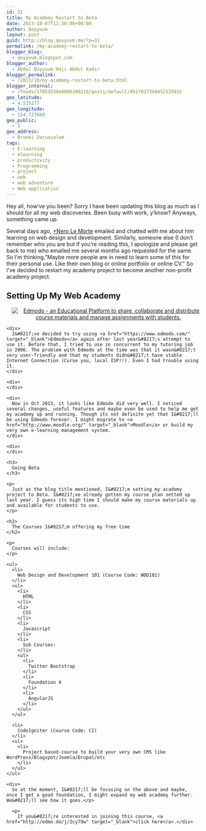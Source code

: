 ```yaml
---
id: 31
title: My Academy Restart to Beta
date: 2013-10-07T11:30:00+00:00
author: Qoyyuum
layout: post
guid: http://blog.qoyyuum.me/?p=31
permalink: /my-academy-restart-to-beta/
blogger_blog:
  - qoyyuum.blogspot.com
blogger_author:
  - Abdul Qoyyuum Haji Abdul Kadir
blogger_permalink:
  - /2013/10/my-academy-restart-to-beta.html
blogger_internal:
  - /feeds/1705353048896399216/posts/default/8517027394452525935
geo_latitude:
  - 4.535277
geo_longitude:
  - 114.727669
geo_public:
  - 1
geo_address:
  - Brunei Darussalam
tags:
  - E-learning
  - elearning
  - productivity
  - Programming
  - project
  - web
  - web adventure
  - Web application
---
```

Hey all, how&#8217;ve you been? Sorry I have been updating this blog as much as I should for all my web discoveries. Been busy with work, y&#8217;know? Anyways, something came up. 

<div>
</div>

<div>
  Several days ago,&nbsp;<a href="http://plus.google.com/114086714246304936795" target="_blank">+Nero Le Morte</a>&nbsp;emailed and chatted with me about him learning on web design and development. Similarly, someone else (I don&#8217;t remember who you are but if you&#8217;re reading this, I apologize and please get back to me) who emailed me several months ago requested for the same. So I&#8217;m thinking,&#8221;Maybe more people are in need to learn some of this for their personal use. Like their own blog or online portfolio or online CV.&#8221; So I&#8217;ve decided to restart my academy project to become another non-profit academy project.
</div>

<div>
</div>

## Setting Up My Web Academy

<div>
  <div style="clear: both; text-align: center;">
    <a href="http://i0.wp.com/blog.qoyyuum.me/wp-content/uploads/2013/10/edmodo.jpeg" style="margin-left: 1em; margin-right: 1em;"><img alt="Edmodo - an Educational Platform to share, collaborate and distribute course materials and manage assignments with students." border="0" src="http://i0.wp.com/blog.qoyyuum.me/wp-content/uploads/2013/10/edmodo.jpeg?resize=400%2C192" title="" data-recalc-dims="1" /></a>
  </div>
  
  <p>
    <span></span><span></span></div> 
    
    <div>
      I&#8217;ve decided to try using <a href="https://www.edmodo.com/" target="_blank">Edmodo</a> again after last year&#8217;s attempt to use it. Before that, I tried to use in concurrent to my tutoring job in 2006. The problem with Edmodo at the time was that it wasn&#8217;t very user-friendly and that my students didn&#8217;t have stable Internet Connection (Curse you, local ISP!!). Even I had trouble using it.
    </div>
    
    <div>
    </div>
    
    <div>
      Now in Oct 2013, it looks like Edmodo did very well. I noticed several changes, useful features and maybe even be used to help me get my academy up and running. Though its not definite yet that I&#8217;ll be using Edmodo forever. I might migrate to <a href="http://www.moodle.org/" target="_blank">Moodle</a> or build my very own e-learning management system.
    </div>
    
    <div>
    </div>
    
    <h3>
      Going Beta
    </h3>
    
    <p>
      Just as the blog title mentioned, I&#8217;m setting my academy project to Beta. I&#8217;ve already gotten my course plan setted up last year. I guess its high time I should make my course materials up and available for students to use.
    </p>
    
    <h2>
      The Courses I&#8217;m offering my free time
    </h2>
    
    <p>
      Courses will include:
    </p>
    
    <ul>
      <li>
        Web Design and Development 101 (Course Code: WDD101)
      </li>
      <ul>
        <li>
          HTML
        </li>
        <li>
          CSS
        </li>
        <li>
          Javascript
        </li>
        <li>
          Sub Courses:
        </li>
        <ul>
          <li>
            Twitter Bootstrap
          </li>
          <li>
            Foundation 4
          </li>
          <li>
            AngularJS
          </li>
        </ul>
      </ul>
      
      <li>
        CodeIgniter (Course Code: CI)
      </li>
      <ul>
        <li>
          Project based-course to build your very own CMS like WordPress/Blogspot/Joomla/Drupal/etc
        </li>
      </ul>
    </ul>
    
    <div>
      So at the moment, I&#8217;ll be focusing on the above and maybe, once I get a good foundation, I might expand my web academy further. We&#8217;ll see how it goes.</p> 
      
      <p>
        If you&#8217;re interested in joining this course, <a href="http://edmo.do/j/2cy79w" target="_blank">click here</a>.</div>